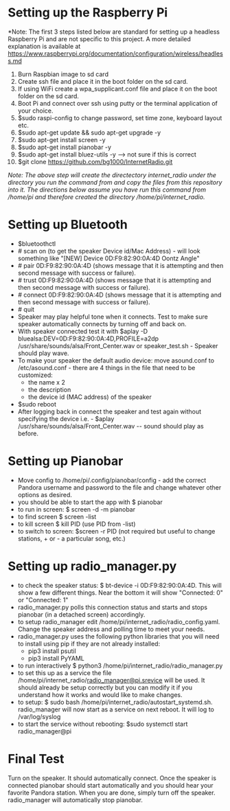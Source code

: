 Setting up the Raspberry Pi
===========================
*Note: The first 3 steps listed below are standard for setting up a headless Raspberry Pi and are not specific to this project.  A more detailed explanation is available at https://www.raspberrypi.org/documentation/configuration/wireless/headless.md

1. Burn Raspbian image to sd card
2. Create ssh file and place it in the boot folder on the sd card.
3. If using WiFi create a wpa_supplicant.conf file and place it on the boot folder on the sd card.
4. Boot Pi and connect over ssh using putty or the terminal application of your choice.
5. $sudo raspi-config to change password, set time zone, keyboard layout etc.
6. $sudo apt-get update && sudo apt-get upgrade -y
7. $sudo apt-get install screen -y
8. $sudo apt-get install pianobar -y
9. $sudo apt-get install bluez-utils -y --> not sure if this is correct
10. $git clone https://github.com/bg1000/InternetRadio.git

*Note: The above step will create the directectory internet_radio under the directory you run the command from and copy the files from this repository into it.  The directions below assume you have run this command from /home/pi and therefore created the directory /home/pi/internet_radio.*

Setting up Bluetooth
====================

- $bluetoothctl
- \# scan on (to get the speaker Device id/Mac Address) - will look something like "[NEW] Device 0D:F9:82:90:0A:4D Oontz Angle"
- \# pair 0D:F9:82:90:0A:4D (shows message that it is attempting and then second message with success or failure).
- \# trust 0D:F9:82:90:0A:4D (shows message that it is attempting and then second message with success or failure).
- \# connect 0D:F9:82:90:0A:4D (shows message that it is attempting and then second message with success or failure).
- \# quit
- Speaker may play helpful tone when it connects. Test to make sure speaker automatically connects by turning off and back on.
- With speaker connected test it with $aplay -D bluealsa:DEV=0D:F9:82:90:0A:4D,PROFILE=a2dp /usr/share/sounds/alsa/Front_Center.wav or speaker_test.sh - Speaker should play wave.
- To make your speaker the default audio device: move asound.conf to /etc/asound.conf - there are 4 things in the file that need to be customized: 
  - the name x 2
  - the description
  - the device id (MAC address) of the speaker
- $sudo reboot
- After logging back in connect the speaker and test again without specifying the device i.e. -  $aplay /usr/share/sounds/alsa/Front_Center.wav -- sound should play as before.

Setting up Pianobar
===================

- Move config  to /home/pi/.config/pianobar/config - add the correct Pandora username and password to the file and change whatever other options as desired.
- you should be able to start the app with $ pianobar
- to run in screen: $ screen -d -m pianobar
- to find screen $ screen -list
- to kill screen $ kill PID (use PID from -list)
- to switch to screen: $screen -r PID (not required but useful to change stations, + or - a particular song, etc.)

Setting up radio_manager.py
===========================

- to check the speaker status: $ bt-device -i 0D:F9:82:90:0A:4D.  This will show a few different things.  Near the bottom it will show "Connected: 0" or "Connected: 1"
- radio_manager.py polls this connection status and starts and stops pianobar (in a detached screen) accordingly.
- to setup radio_manager edit /home/pi/internet_radio/radio_config.yaml.  Change the speaker address and polling time to meet your needs.
- radio_manager.py uses the following python libraries that you will need to install using pip if they are not already installed:
    - pip3 install psutil
    - pip3 install PyYAML
- to run interactively $ python3 /home/pi/internet_radio/radio_manager.py
- to set this up as a service the file /home/pi/internet_radio/radio_manager@pi.srevice will be used.  It should already be setup correctly but you can modify it if you understand how it works and would like to make changes.
- to setup: $ sudo bash /home/pi/internet_radio/autostart_systemd.sh. radio_manager will now start as a service on next reboot.  It will log to /var/log/syslog
- to start the service without rebooting: $sudo systemctl start radio_manager@pi

Final Test
==========

Turn on the speaker.  It should automatically connect. Once the speaker is connected pianobar should start automatically and you should hear your favorite Pandora station. When you are done, simply turn off the speaker.  radio_manager will automatically stop pianobar.


